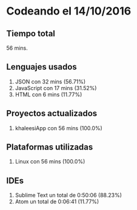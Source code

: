 # Codeando el 14/10/2016

## Tiempo total
56 mins.

## Lenguajes usados
1. JSON con 32 mins (56.71%)
1. JavaScript con 17 mins (31.52%)
1. HTML con 6 mins (11.77%)

## Proyectos actualizados
1. khaleesiApp con 56 mins (100.0%)

## Plataformas utilizadas
1. Linux con 56 mins (100.0%)

## IDEs
1. Sublime Text un total de 0:50:06 (88.23%)
1. Atom un total de 0:06:41 (11.77%)
